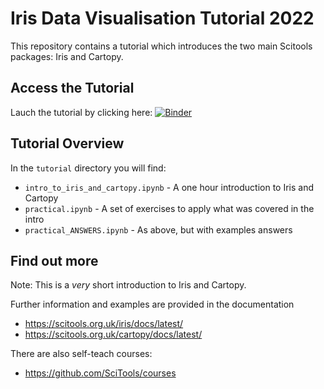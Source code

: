 # Iris Data Visualisation Tutorial 2022 

This repository contains a tutorial which introduces the two main Scitools packages: Iris and Cartopy.

## Access the Tutorial

Lauch the tutorial by clicking here: [![Binder](https://mybinder.org/badge_logo.svg)](https://mybinder.org/v2/gh/lbdreyer/iris_data_vis_tutorial_2022/HEAD)

## Tutorial Overview

In the `tutorial` directory you will find:
* `intro_to_iris_and_cartopy.ipynb` - A one hour introduction to Iris and Cartopy
* `practical.ipynb` - A set of exercises to apply what was covered in the intro
* `practical_ANSWERS.ipynb` - As above, but with examples answers

## Find out more
Note: This is a _very_ short introduction to Iris and Cartopy. 

Further information and examples are provided in the documentation 
   * https://scitools.org.uk/iris/docs/latest/
   * https://scitools.org.uk/cartopy/docs/latest/
   
There are also self-teach courses:
   * https://github.com/SciTools/courses
